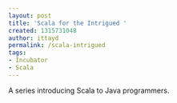 ```yaml
---
layout: post
title: 'Scala for the Intrigued '
created: 1315731048
author: ittayd
permalink: /scala-intrigued
tags:
- Incubator
- Scala
---
```

<p>A&nbsp;series introducing Scala to Java programmers.</p>
